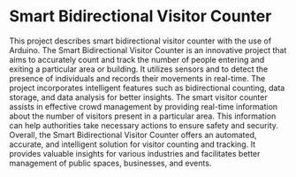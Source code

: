 # Smart Bidirectional Visitor Counter

This project describes smart bidirectional visitor counter with the use of Arduino. The Smart Bidirectional Visitor Counter is an innovative project that aims to accurately count and track the number of people entering and exiting a particular area or building. It utilizes sensors and to detect the presence of individuals and records their movements in real-time.
The project incorporates intelligent features such as bidirectional counting, data storage, and data analysis for better insights. The smart visitor counter assists in effective crowd management by providing real-time information about the number of visitors present in a particular area. This information can help authorities take necessary actions to ensure safety and security.
Overall, the Smart Bidirectional Visitor Counter offers an automated, accurate, and intelligent solution for visitor counting and tracking. It provides valuable insights for various industries and facilitates better management of public spaces, businesses, and events.
